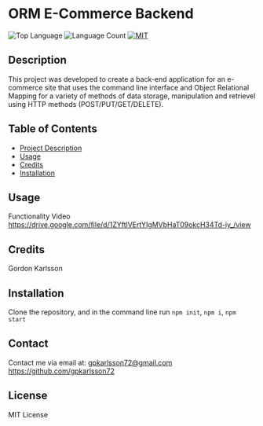  
# ORM E-Commerce Backend
 ![Top Language](https://img.shields.io/github/languages/top/gpkarlsson/ORM_E_Commerce_Back_End)
 ![Language Count](https://img.shields.io/github/languages/count/gpkarlsson/ORM_E_Commerce_Back_End)
 [![MIT](https://img.shields.io/badge/License-MIT-yellow.svg)](https://opensource.org/licenses/MIT)


## Description
This project was developed to create a back-end application for an e-commerce site that uses the command line interface and Object Relational Mapping for a variety of methods of data storage, manipulation and retrievel using HTTP methods (POST/PUT/GET/DELETE).

## Table of Contents
- [Project Description](#Description)
- [Usage](#Usage)
- [Credits](#Credits)
- [Installation](#Installation)

## Usage
Functionality Video
https://drive.google.com/file/d/1ZYftlVErtYIgMVbHaT09okcH34Td-iy_/view

## Credits
Gordon Karlsson

## Installation
Clone the repository, and in the command line run `npm init`, `npm i`, `npm start`

## Contact
Contact me via email at: gpkarlsson72@gmail.com
https://github.com/gpkarlsson72

## License

MIT License
  
